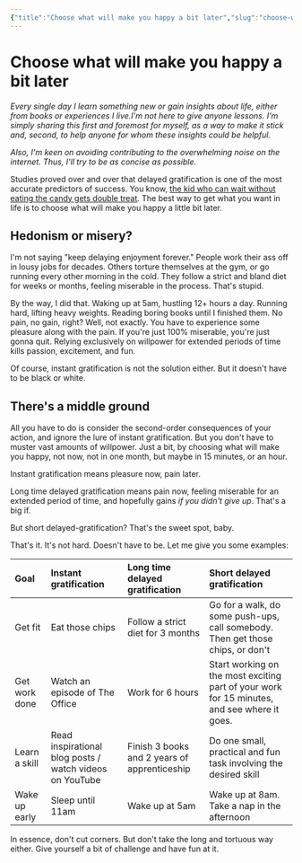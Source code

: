 ```yaml
---
{"title":"Choose what will make you happy a bit later","slug":"choose-what-will-make-you-happy-a-bit-later","created":"2020-10-20T09:00:00.000Z","updated":"2025-04-18T15:53:21.322+02:00","dg-publish":true,"dg-list-home":true,"project":["[[noobthink.com]]"],"tags":["article"],"permalink":"/notes/choose-what-will-make-you-happy-a-bit-later/","dgPassFrontmatter":true}
---
```


# Choose what will make you happy a bit later
_Every single day I learn something new or gain insights about life, either from books or experiences I live.I'm not here to give anyone lessons. I'm simply sharing this first and foremost for myself, as a way to make it stick and, second, to help anyone for whom these insights could be helpful._

_Also, I'm keen on avoiding contributing to the overwhelming noise on the internet. Thus, I'll try to be as concise as possible._

Studies proved over and over that delayed gratification is one of the most accurate predictors of success. You know, [the kid who can wait without eating the candy gets double treat](https://www.youtube.com/watch?v=QX_oy9614HQ). The best way to get what you want in life is to choose what will make you happy a little bit later.

## Hedonism or misery?

I'm not saying "keep delaying enjoyment forever." People work their ass off in lousy jobs for decades. Others torture themselves at the gym, or go running every other morning in the cold. They follow a strict and bland diet for weeks or months, feeling miserable in the process. That's stupid.

By the way, I did that. Waking up at 5am, hustling 12+ hours a day. Running hard, lifting heavy weights. Reading boring books until I finished them. No pain, no gain, right? Well, not exactly. You have to experience some pleasure along with the pain. If you're just 100% miserable, you're just gonna quit. Relying exclusively on willpower for extended periods of time kills passion, excitement, and fun.

Of course, instant gratification is not the solution either. But it doesn't have to be black or white.

## There's a middle ground

All you have to do is consider the second-order consequences of your action, and ignore the lure of instant gratification. But you don't have to muster vast amounts of willpower. Just a bit, by choosing what will make you happy, not now, not in one month, but maybe in 15 minutes, or an hour.

Instant gratification means pleasure now, pain later.

Long time delayed gratification means pain now, feeling miserable for an extended period of time, and hopefully gains _if you didn't give up_. That's a big if.

But short delayed-gratification? That's the sweet spot, baby.

That's it. It's not hard. Doesn't have to be. Let me give you some examples:

| Goal          | Instant gratification                                   | Long time delayed gratification              | Short delayed gratification                                                                 |
| :------------ | :------------------------------------------------------ | :------------------------------------------- | :------------------------------------------------------------------------------------------ |
| Get fit       | Eat those chips                                         | Follow a strict diet for 3 months            | Go for a walk, do some push-ups, call somebody. Then get those chips, or don't              |
| Get work done | Watch an episode of The Office                          | Work for 6 hours                             | Start working on the most exciting part of your work for 15 minutes, and see where it goes. |
| Learn a skill | Read inspirational blog posts / watch videos on YouTube | Finish 3 books and 2 years of apprenticeship | Do one small, practical and fun task involving the desired skill                            |
| Wake up early | Sleep until 11am                                        | Wake up at 5am                               | Wake up at 8am. Take a nap in the afternoon                                                 |

In essence, don't cut corners. But don't take the long and tortuous way either. Give yourself a bit of challenge and have fun at it.

